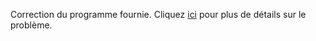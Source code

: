 Correction du programme fournie.
Cliquez [ici](https://www.france-ioi.org/algo/task.php?idChapter=642&idTask=1871) pour plus de détails sur le problème.
